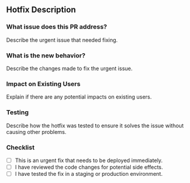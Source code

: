 ## Hotfix Description

### What issue does this PR address?
Describe the urgent issue that needed fixing.

### What is the new behavior?
Describe the changes made to fix the urgent issue.

### Impact on Existing Users
Explain if there are any potential impacts on existing users.

### Testing
Describe how the hotfix was tested to ensure it solves the issue without causing other problems.

### Checklist
- [ ] This is an urgent fix that needs to be deployed immediately.
- [ ] I have reviewed the code changes for potential side effects.
- [ ] I have tested the fix in a staging or production environment.
